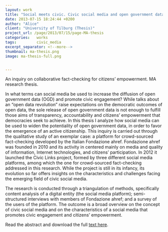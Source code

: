 ```yaml
---
layout: work
title: "Social meets civic. Civic social media and open government data"
date: 2013-07-15 18:24:44 +0200
author: "Alice"
client: "University of Tilburg (Thesis)"
project_url: /page/2013/07/15/page-MA-thesis
categories:   works
tags:         civic_media
excerpt_separator: <!--more-->
thumbnail: ma-thesis.png
image: ma-thesis-full.png


---
```

An inquiry on collaborative fact-checking for citizens’ empowerment. MA research thesis.

<!--more-->
In what terms can social media be used to increase the diffusion of open government data (OGD) and promote civic engagement?
While talks about an “open data revolution” raise expectations on the democratic outcomes of open data, the sole release of open government data is not enough to fulfill those aims of transparency, accountability and citizens’ empowerment that democracies seek to achieve. In this thesis I analyze how social media can be used to widen the potentiality of open government data, in order to favor the emergence of an active citizenship.
This inquiry is carried out through the qualitative study of an exemplar case: a platform for crowd-sourced fact-checking developed by the Italian Fondazione ahref. Fondazione ahref was founded in 2010 and its activity in centered mainly on media and quality of information, Internet technologies, and citizens’ participation. In 2012 it launched the Civic Links project, formed by three different social media platforms, among which the one for crowd-sourced fact-checking addressed in this research. While the project is still in its infancy, its evolution so far offers insights on the characteristics and challenges facing the emerging field of civic social media.

The research is conducted through a triangulation of methods, specifically content analysis of a digital entity (the social media platform); semi-structured interviews with members of Fondazione ahref; and a survey of the users of the platform. The outcome is a broad overview on the concept of civic social media and on the characteristics of a social media that promotes civic engagement and citizens’ empowerment.

Read the abstract and download the full [text here](/page/2013/07/15/page-MA-thesis).
